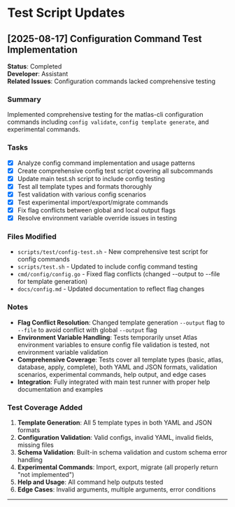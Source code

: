 # Test Script Updates

## [2025-08-17] Configuration Command Test Implementation

**Status**: Completed  
**Developer**: Assistant  
**Related Issues**: Configuration commands lacked comprehensive testing

### Summary
Implemented comprehensive testing for the matlas-cli configuration commands including `config validate`, `config template generate`, and experimental commands.

### Tasks
- [x] Analyze config command implementation and usage patterns
- [x] Create comprehensive config test script covering all subcommands  
- [x] Update main test.sh script to include config testing
- [x] Test all template types and formats thoroughly
- [x] Test validation with various config scenarios
- [x] Test experimental import/export/migrate commands
- [x] Fix flag conflicts between global and local output flags
- [x] Resolve environment variable override issues in testing

### Files Modified
- `scripts/test/config-test.sh` - New comprehensive test script for config commands
- `scripts/test.sh` - Updated to include config command testing
- `cmd/config/config.go` - Fixed flag conflicts (changed --output to --file for template generation)
- `docs/config.md` - Updated documentation to reflect flag changes

### Notes
- **Flag Conflict Resolution**: Changed template generation `--output` flag to `--file` to avoid conflict with global `--output` flag
- **Environment Variable Handling**: Tests temporarily unset Atlas environment variables to ensure config file validation is tested, not environment variable validation
- **Comprehensive Coverage**: Tests cover all template types (basic, atlas, database, apply, complete), both YAML and JSON formats, validation scenarios, experimental commands, help output, and edge cases
- **Integration**: Fully integrated with main test runner with proper help documentation and examples

### Test Coverage Added
1. **Template Generation**: All 5 template types in both YAML and JSON formats
2. **Configuration Validation**: Valid configs, invalid YAML, invalid fields, missing files
3. **Schema Validation**: Built-in schema validation and custom schema error handling  
4. **Experimental Commands**: Import, export, migrate (all properly return "not implemented")
5. **Help and Usage**: All command help outputs tested
6. **Edge Cases**: Invalid arguments, multiple arguments, error conditions

---